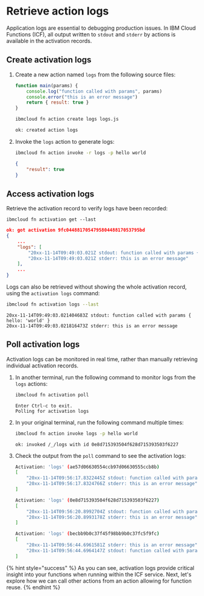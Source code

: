 <!--
#
# Licensed to the Apache Software Foundation (ASF) under one or more
# contributor license agreements.  See the NOTICE file distributed with
# this work for additional information regarding copyright ownership.
# The ASF licenses this file to You under the Apache License, Version 2.0
# (the "License"); you may not use this file except in compliance with
# the License.  You may obtain a copy of the License at
#
#     http://www.apache.org/licenses/LICENSE-2.0
#
# Unless required by applicable law or agreed to in writing, software
# distributed under the License is distributed on an "AS IS" BASIS,
# WITHOUT WARRANTIES OR CONDITIONS OF ANY KIND, either express or implied.
# See the License for the specific language governing permissions and
# limitations under the License.
#
-->

# Retrieve action logs

Application logs are essential to debugging production issues. In IBM Cloud Functions (ICF), all output written to `stdout` and `stderr` by actions is available in the activation records.

## Create activation logs

1. Create a new action named `logs` from the following source files:

    ```javascript
    function main(params) {
        console.log("function called with params", params)
        console.error("this is an error message")
        return { result: true }
    }
    ```

    ```bash
    ibmcloud fn action create logs logs.js
    ```

    ```bash
    ok: created action logs
    ```

2. Invoke the `logs` action to generate logs:

    ```bash
    ibmcloud fn action invoke -r logs -p hello world
    ```

    ```json
    {
        "result": true
    }
    ```

## Access activation logs

Retrieve the activation record to verify logs have been recorded:

```text
ibmcloud fn activation get --last
```

```json
ok: got activation 9fc044881705479580448817053795bd
{
    ...
    "logs": [
        "20xx-11-14T09:49:03.021Z stdout: function called with params { hello: 'world' }",
        "20xx-11-14T09:49:03.021Z stderr: this is an error message"
    ],
    ...
}
```

Logs can also be retrieved without showing the whole activation record, using the `activation logs` command:

```bash
ibmcloud fn activation logs --last
```

```text
20xx-11-14T09:49:03.021404683Z stdout: function called with params { hello: 'world' }
20xx-11-14T09:49:03.021816473Z stderr: this is an error message
```

## Poll activation logs

Activation logs can be monitored in real time, rather than manually retrieving individual activation records.

1. In another terminal, run the following command to monitor logs from the `logs` actions:

   ```bash
   ibmcloud fn activation poll
   ```

   ```text
   Enter Ctrl-c to exit.
   Polling for activation logs
   ```

2. In your original terminal, run the following command multiple times:

   ```bash
   ibmcloud fn action invoke logs -p hello world
   ```

   ```text
   ok: invoked /_/logs with id 0e8d715393504f628d715393503f6227
   ```

3. Check the output from the `poll` command to see the activation logs:

   ```bash
   Activation: 'logs' (ae57d06630554ccb97d06630555ccb8b)
   [
       "20xx-11-14T09:56:17.8322445Z stdout: function called with params { hello: 'world' }",
       "20xx-11-14T09:56:17.8324766Z stderr: this is an error message"
   ]

   Activation: 'logs' (0e8d715393504f628d715393503f6227)
   [
       "20xx-11-14T09:56:20.8992704Z stdout: function called with params { hello: 'world' }",
       "20xx-11-14T09:56:20.8993178Z stderr: this is an error message"
   ]

   Activation: 'logs' (becbb9b0c37f45f98bb9b0c37fc5f9fc)
   [
       "20xx-11-14T09:56:44.6961581Z stderr: this is an error message",
       "20xx-11-14T09:56:44.6964147Z stdout: function called with params { hello: 'world' }"
   ]
   ```

{% hint style="success" %}
As you can see, activation logs provide critical insight into your functions when running within the ICF service. Next, let's explore how we can call other actions from an action allowing for function reuse.
{% endhint %}

